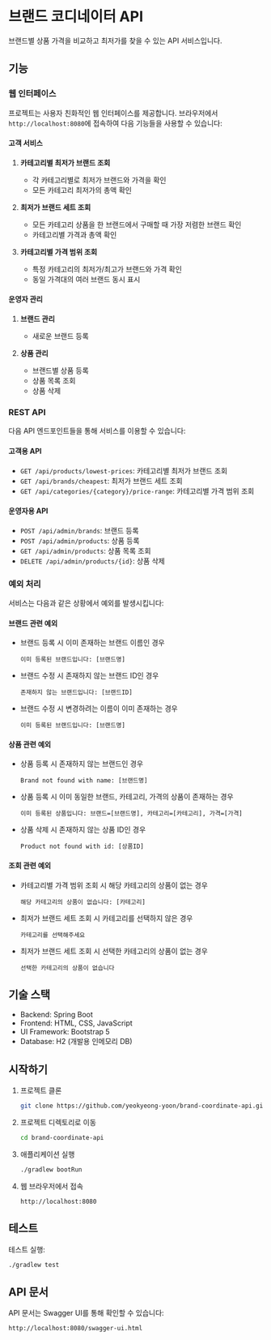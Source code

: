 # 브랜드 코디네이터 API

브랜드별 상품 가격을 비교하고 최저가를 찾을 수 있는 API 서비스입니다.

## 기능

### 웹 인터페이스

프로젝트는 사용자 친화적인 웹 인터페이스를 제공합니다. 브라우저에서 `http://localhost:8080`에 접속하여 다음 기능들을 사용할 수 있습니다:

#### 고객 서비스
1. **카테고리별 최저가 브랜드 조회**
   - 각 카테고리별로 최저가 브랜드와 가격을 확인
   - 모든 카테고리 최저가의 총액 확인

2. **최저가 브랜드 세트 조회**
   - 모든 카테고리 상품을 한 브랜드에서 구매할 때 가장 저렴한 브랜드 확인
   - 카테고리별 가격과 총액 확인

3. **카테고리별 가격 범위 조회**
   - 특정 카테고리의 최저가/최고가 브랜드와 가격 확인
   - 동일 가격대의 여러 브랜드 동시 표시

#### 운영자 관리
1. **브랜드 관리**
   - 새로운 브랜드 등록

2. **상품 관리**
   - 브랜드별 상품 등록
   - 상품 목록 조회
   - 상품 삭제

### REST API

다음 API 엔드포인트들을 통해 서비스를 이용할 수 있습니다:

#### 고객용 API
- `GET /api/products/lowest-prices`: 카테고리별 최저가 브랜드 조회
- `GET /api/brands/cheapest`: 최저가 브랜드 세트 조회
- `GET /api/categories/{category}/price-range`: 카테고리별 가격 범위 조회

#### 운영자용 API
- `POST /api/admin/brands`: 브랜드 등록
- `POST /api/admin/products`: 상품 등록
- `GET /api/admin/products`: 상품 목록 조회
- `DELETE /api/admin/products/{id}`: 상품 삭제

### 예외 처리

서비스는 다음과 같은 상황에서 예외를 발생시킵니다:

#### 브랜드 관련 예외
- 브랜드 등록 시 이미 존재하는 브랜드 이름인 경우
  ```
  이미 등록된 브랜드입니다: [브랜드명]
  ```
- 브랜드 수정 시 존재하지 않는 브랜드 ID인 경우
  ```
  존재하지 않는 브랜드입니다: [브랜드ID]
  ```
- 브랜드 수정 시 변경하려는 이름이 이미 존재하는 경우
  ```
  이미 등록된 브랜드입니다: [브랜드명]
  ```

#### 상품 관련 예외
- 상품 등록 시 존재하지 않는 브랜드인 경우
  ```
  Brand not found with name: [브랜드명]
  ```
- 상품 등록 시 이미 동일한 브랜드, 카테고리, 가격의 상품이 존재하는 경우
  ```
  이미 등록된 상품입니다: 브랜드=[브랜드명], 카테고리=[카테고리], 가격=[가격]
  ```
- 상품 삭제 시 존재하지 않는 상품 ID인 경우
  ```
  Product not found with id: [상품ID]
  ```

#### 조회 관련 예외
- 카테고리별 가격 범위 조회 시 해당 카테고리의 상품이 없는 경우
  ```
  해당 카테고리의 상품이 없습니다: [카테고리]
  ```
- 최저가 브랜드 세트 조회 시 카테고리를 선택하지 않은 경우
  ```
  카테고리를 선택해주세요
  ```
- 최저가 브랜드 세트 조회 시 선택한 카테고리의 상품이 없는 경우
  ```
  선택한 카테고리의 상품이 없습니다
  ```

## 기술 스택

- Backend: Spring Boot
- Frontend: HTML, CSS, JavaScript
- UI Framework: Bootstrap 5
- Database: H2 (개발용 인메모리 DB)

## 시작하기

1. 프로젝트 클론
   ```bash
   git clone https://github.com/yeokyeong-yoon/brand-coordinate-api.git
   ```

2. 프로젝트 디렉토리로 이동
   ```bash
   cd brand-coordinate-api
   ```

3. 애플리케이션 실행
   ```bash
   ./gradlew bootRun
   ```

4. 웹 브라우저에서 접속
   ```
   http://localhost:8080
   ```

## 테스트

테스트 실행:
```bash
./gradlew test
```

## API 문서

API 문서는 Swagger UI를 통해 확인할 수 있습니다:
```
http://localhost:8080/swagger-ui.html
``` 